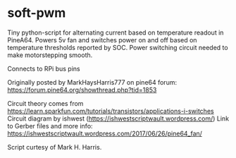 # soft-pwm
Tiny python-script for alternating current based on temperature readout in PineA64.
Powers 5v fan and switches power on and off based on temperature thresholds reported by SOC. 
Power switching circuit needed to make motorstepping smooth. 

Connects to RPi bus pins 

Originally posted by MarkHaysHarris777 on pine64 forum:
https://forum.pine64.org/showthread.php?tid=1853

Circuit theory comes from https://learn.sparkfun.com/tutorials/transistors/applications-i-switches
Circuit diagram by ishwest (https://ishwestscriptwault.wordpress.com/)
Link to Gerber files and more info: https://ishwestscriptwault.wordpress.com/2017/06/26/pine64_fan/

Script curtesy of Mark H. Harris.
